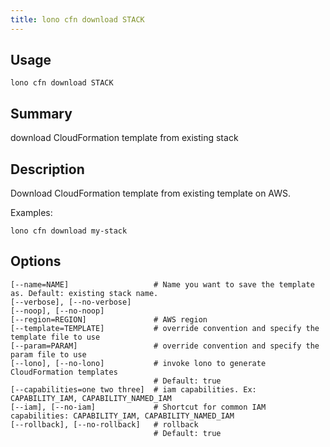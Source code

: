 ```yaml
---
title: lono cfn download STACK
---
```


## Usage

    lono cfn download STACK

## Summary

download CloudFormation template from existing stack
## Description

Download CloudFormation template from existing template on AWS.

Examples:

    lono cfn download my-stack


## Options

```
[--name=NAME]                   # Name you want to save the template as. Default: existing stack name.
[--verbose], [--no-verbose]     
[--noop], [--no-noop]           
[--region=REGION]               # AWS region
[--template=TEMPLATE]           # override convention and specify the template file to use
[--param=PARAM]                 # override convention and specify the param file to use
[--lono], [--no-lono]           # invoke lono to generate CloudFormation templates
                                # Default: true
[--capabilities=one two three]  # iam capabilities. Ex: CAPABILITY_IAM, CAPABILITY_NAMED_IAM
[--iam], [--no-iam]             # Shortcut for common IAM capabilities: CAPABILITY_IAM, CAPABILITY_NAMED_IAM
[--rollback], [--no-rollback]   # rollback
                                # Default: true
```

